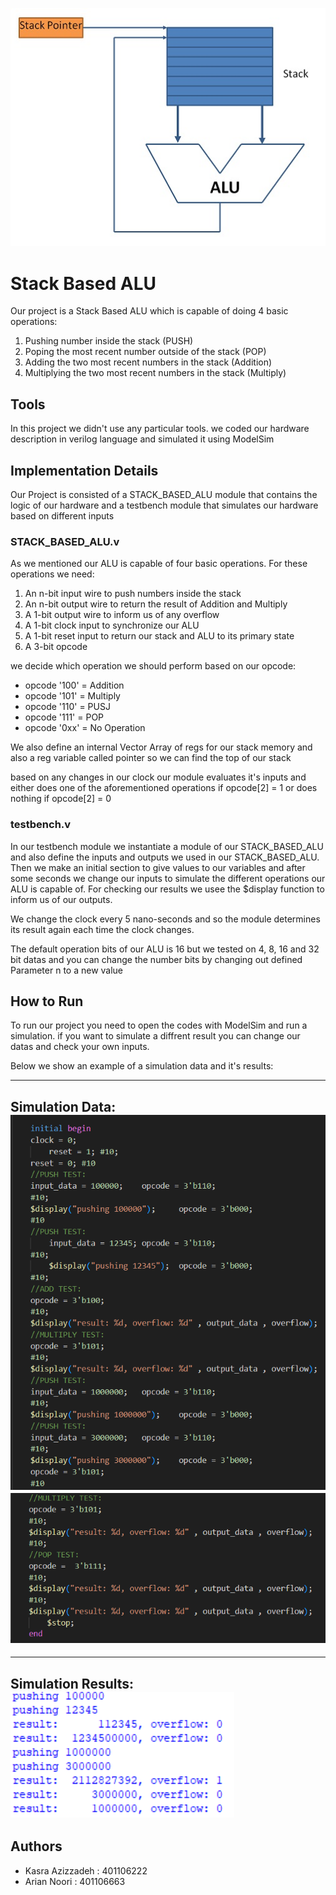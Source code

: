 ![alt text](https://github.com/KasraAzizzadeh/Midterm-Q1/blob/main/Misc/stack-cpu-operation.jpg)

# Stack Based ALU
Our project is a Stack Based ALU which is capable of doing 4 basic operations:
  1. Pushing number inside the stack (PUSH)
  2. Poping the most recent number outside of the stack (POP)
  3. Adding the two most recent numbers in the stack (Addition)
  4. Multiplying the two most recent numbers in the stack (Multiply)

## Tools
In this project we didn't use any particular tools. we coded our hardware
description in verilog language and simulated it using ModelSim

## Implementation Details
Our Project is consisted of a STACK_BASED_ALU module that contains the logic of
our hardware and a testbench module that simulates our hardware based on different inputs

### STACK_BASED_ALU.v
As we mentioned our ALU is capable of four basic operations. For these operations we need:
  1. An n-bit input wire to push numbers inside the stack
  2. An n-bit output wire to return the result of Addition and Multiply
  3. A 1-bit output wire to inform us of any overflow
  4. A 1-bit clock input to synchronize our ALU
  5. A 1-bit reset input to return our stack and ALU to its primary state
  6. A 3-bit opcode

we decide which operation we should perform based on our opcode:
  * opcode '100' = Addition
  * opcode '101' = Multiply
  * opcode '110' = PUSJ
  * opcode '111' = POP
  * opcode '0xx' = No Operation

We also define an internal Vector Array of regs for our stack memory and also a reg variable called pointer so
we can find the top of our stack

based on any changes in our clock our module evaluates it's inputs and either does one of the aforementioned
operations if opcode[2] = 1 or does nothing if opcode[2] = 0

### testbench.v
In our testbench module we instantiate a module of our STACK_BASED_ALU and also define the inputs and outputs
we used in our STACK_BASED_ALU. Then we make an initial section to give values to our variables and after some
seconds we change our inputs to simulate the different operations our ALU is capable of. For checking our results we 
usee the $display function to inform us of our outputs.

We change the clock every 5 nano-seconds and so the module determines its result again each time the clock changes.

The default operation bits of our ALU is 16 but we tested on 4, 8, 16 and 32 bit datas and you can change the number
bits by changing out defined Parameter n to a new value

## How to Run
To run our project you need to open the codes with ModelSim and run a simulation. if you want to simulate a diffrent
result you can change our datas and check your own inputs.

Below we show an example of a simulation data and it's results:

--------
Simulation Data:
![Simulation Data1](https://github.com/KasraAzizzadeh/Midterm-Q1/blob/main/Misc/Data1.png)
![Simulation Data2](https://github.com/KasraAzizzadeh/Midterm-Q1/blob/main/Misc/Data2.png)
--------

--------
Simulation Results:
![Simulation Results](https://github.com/KasraAzizzadeh/Midterm-Q1/blob/main/Misc/Result.png)
--------

## Authors
  * Kasra Azizzadeh : 401106222
  * Arian Noori     : 401106663
